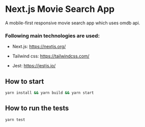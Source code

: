 # Next.js Movie Search App

A mobile-first responsive movie search app which uses omdb api.

### Following main technologies are used:

- Next.js: https://nextjs.org/

- Tailwind css: https://tailwindcss.com/

- Jest: https://jestjs.io/

## How to start

```bash
yarn install && yarn build && yarn start
```

## How to run the tests

```bash
yarn test
```
